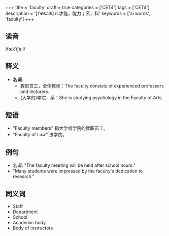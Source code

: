 +++
title = 'faculty'
draft = true
categories = ['CET4']
tags = ['CET4']
description = '[ˈfækəlti] n.才能，能力；系，科'
keywords = ['ai words', 'faculty']
+++

## 读音
/fækˈtʃəli/

## 释义
- **名词**: 
   - 教职员工，全体教师：The faculty consists of experienced professors and lecturers.
   - (大学的)学院，系：She is studying psychology in the Faculty of Arts.

## 短语
- "Faculty members" 指大学或学院的教职员工。
- "Faculty of Law" 法学院。

## 例句
- 名词: "The faculty meeting will be held after school hours."
- "Many students were impressed by the faculty's dedication to research."

## 同义词
- Staff
- Department
- School
- Academic body
- Body of instructors
